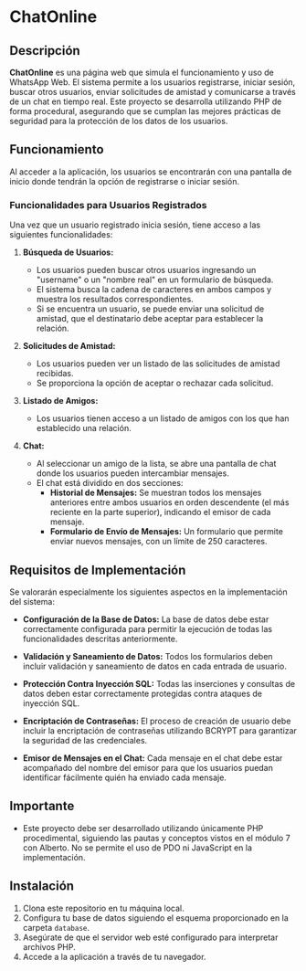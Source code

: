 # ChatOnline

## Descripción

**ChatOnline** es una página web que simula el funcionamiento y uso de WhatsApp Web. El sistema permite a los usuarios registrarse, iniciar sesión, buscar otros usuarios, enviar solicitudes de amistad y comunicarse a través de un chat en tiempo real. Este proyecto se desarrolla utilizando PHP de forma procedural, asegurando que se cumplan las mejores prácticas de seguridad para la protección de los datos de los usuarios.

## Funcionamiento

Al acceder a la aplicación, los usuarios se encontrarán con una pantalla de inicio donde tendrán la opción de registrarse o iniciar sesión.

### Funcionalidades para Usuarios Registrados

Una vez que un usuario registrado inicia sesión, tiene acceso a las siguientes funcionalidades:

1. **Búsqueda de Usuarios:**
   - Los usuarios pueden buscar otros usuarios ingresando un "username" o un "nombre real" en un formulario de búsqueda.
   - El sistema busca la cadena de caracteres en ambos campos y muestra los resultados correspondientes.
   - Si se encuentra un usuario, se puede enviar una solicitud de amistad, que el destinatario debe aceptar para establecer la relación.

2. **Solicitudes de Amistad:**
   - Los usuarios pueden ver un listado de las solicitudes de amistad recibidas.
   - Se proporciona la opción de aceptar o rechazar cada solicitud.

3. **Listado de Amigos:**
   - Los usuarios tienen acceso a un listado de amigos con los que han establecido una relación.

4. **Chat:**
   - Al seleccionar un amigo de la lista, se abre una pantalla de chat donde los usuarios pueden intercambiar mensajes.
   - El chat está dividido en dos secciones:
     - **Historial de Mensajes:** Se muestran todos los mensajes anteriores entre ambos usuarios en orden descendente (el más reciente en la parte superior), indicando el emisor de cada mensaje.
     - **Formulario de Envío de Mensajes:** Un formulario que permite enviar nuevos mensajes, con un límite de 250 caracteres.

## Requisitos de Implementación

Se valorarán especialmente los siguientes aspectos en la implementación del sistema:

- **Configuración de la Base de Datos:** La base de datos debe estar correctamente configurada para permitir la ejecución de todas las funcionalidades descritas anteriormente.

- **Validación y Saneamiento de Datos:** Todos los formularios deben incluir validación y saneamiento de datos en cada entrada de usuario.

- **Protección Contra Inyección SQL:** Todas las inserciones y consultas de datos deben estar correctamente protegidas contra ataques de inyección SQL.

- **Encriptación de Contraseñas:** El proceso de creación de usuario debe incluir la encriptación de contraseñas utilizando BCRYPT para garantizar la seguridad de las credenciales.

- **Emisor de Mensajes en el Chat:** Cada mensaje en el chat debe estar acompañado del nombre del emisor para que los usuarios puedan identificar fácilmente quién ha enviado cada mensaje.

## Importante

- Este proyecto debe ser desarrollado utilizando únicamente PHP procedimental, siguiendo las pautas y conceptos vistos en el módulo 7 con Alberto. No se permite el uso de PDO ni JavaScript en la implementación.

## Instalación

1. Clona este repositorio en tu máquina local.
2. Configura tu base de datos siguiendo el esquema proporcionado en la carpeta `database`.
3. Asegúrate de que el servidor web esté configurado para interpretar archivos PHP.
4. Accede a la aplicación a través de tu navegador.
